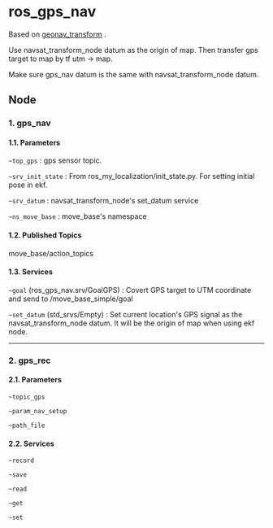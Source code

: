 # ros_gps_nav

Based on [geonav_transform](http://wiki.ros.org/geonav_transform) .

Use navsat_transform_node datum as the origin of map. Then transfer gps target to map by tf utm -> map.

Make sure gps_nav datum is the same with navsat_transform_node datum.

## Node

### 1. gps_nav

#### 1.1. Parameters

```~top_gps``` : gps sensor topic.

```~srv_init_state``` : From ros_my_localization/init_state.py. For setting initial pose in ekf.

```~srv_datum``` : navsat_transform_node's set_datum service

```~ns_move_base``` : move_base's namespace

#### 1.2. Published Topics

move_base/action_topics

#### 1.3. Services

```~goal``` (ros_gps_nav.srv/GoalGPS) : Covert GPS target to UTM coordinate and send to /move_base_simple/goal

```~set_datum``` (std_srvs/Empty) : Set current location's GPS signal as the navsat_transform_node datum. It will be the origin of map when using ekf node.

---

### 2. gps_rec

#### 2.1. Parameters

```~topic_gps```

```~param_nav_setup```

```~path_file```

#### 2.2. Services

```~record```

```~save```

```~read```

```~get```

```~set```
